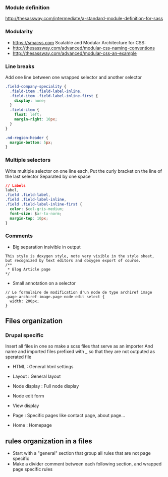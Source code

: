 ### Module definition

http://thesassway.com/intermediate/a-standard-module-definition-for-sass

### Modularity    

* https://smacss.com Scalable and Modular Architecture for CSS:
* http://thesassway.com/advanced/modular-css-naming-conventions
* http://thesassway.com/advanced/modular-css-an-example

### Line breaks 

Add one line between one wrapped selector and another selector
```css
.field-company-speciality {
  .field-item .field-label-inline,
  .field-item .field-label-inline-first {
    display: none;
  }
  .field-item {
    float: left;
    margin-right: 10px;
  }
}

.nd-region-header {
  margin-bottom: 5px;  
}
```

### Multiple selectors 

Write multiple selector on one line each,
Put the curly bracket on the line of the last selector 
Separated by one space 

```css
// Labels
label,
.field .field-label,
.field .field-label-inline,
.field .field-label-inline-first {
  color: $col-gris-medium;
  font-size: $ar-tx-norm;
  margin-top: 10px;
}
```

### Comments
* Big separation insivible in output
```
This style is doxygen style, note very visible in the style sheet, 
but recognized by text editors and doxygen export of course.
/**
 * Blog Article page
*/
```

* Small annotation on a selector
```
// Le formulaire de modification d'un node de type archiref image
.page-archiref-image.page-node-edit select {
  width: 200px;
}
```

## Files organization
### Drupal specific

Insert all files in one so make a scss files that serve as an importer 
And name and imported files prefixed with _ so that they are not outputed as sperated file

* HTML : General html settings
* Layout : General layout 

* Node display : Full node display
* Node edit form
* View display
* Page : Specific pages like contact page, about page...
* Home : Homepage

## rules organization in a files 


* Start with a "general" section that group all rules that are not page specific
* Make a divider comment between each following section, and wrapped page specific rules
